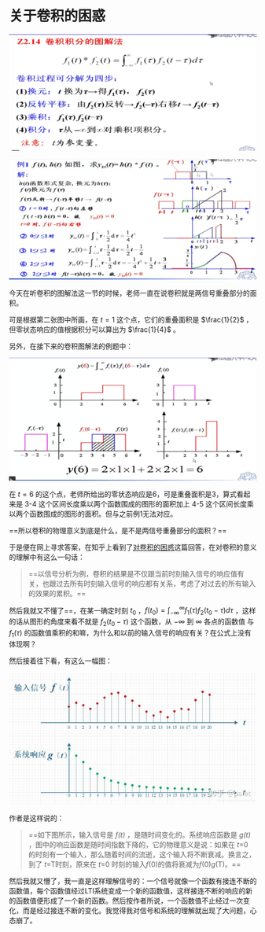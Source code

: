 # 关于卷积的困惑

![](picture\卷积图解法.png)

![](picture\卷积图解法过程.png)

今天在听卷积的图解法这一节的时候，老师一直在说卷积就是两信号重叠部分的面积。

可是根据第二张图中所画，在 $t = 1$ 这个点，它们的重叠面积是 $\frac{1}{2}$ ，但零状态响应的值根据积分可以算出为 $\frac{1}{4}$ 。

另外，在接下来的卷积图解法的例题中：

![](picture\卷积图解法例题.png)

在 $t=6$ 的这个点，老师所给出的零状态响应是6，可是重叠面积是3，算式看起来是 3-4 这个区间长度乘以两个函数围成的图形的面积加上 4-5 这个区间长度乘以两个函数围成的图形的面积。但与之前例1无法对应。

==所以卷积的物理意义到底是什么，是不是两信号重叠部分的面积？==

于是便在网上寻求答案，在知乎上看到了[对卷积的困惑](https://www.zhihu.com/question/22298352/answer/637156871)这篇回答，在对卷积的意义的理解中有这么一句话：

>   ==以信号分析为例，卷积的结果是不仅跟当前时刻输入信号的响应值有关，也跟过去所有时刻输入信号的响应都有关系，考虑了对过去的所有输入的效果的累积。==

然后我就又不懂了==，在某一确定时刻 $t_0$ ，$f(t_0) = \int_{-\infty}^{\infty}f_1(\tau)f_2(t_0-\tau)d\tau$ ，这样的话从图形的角度来看不就是 $f_2(t_0-\tau)$ 这个函数，从 $-\infty$ 到 $\infty$ 各点的函数值 与 $f_1(\tau)$ 的函数值乘积的和嘛，为什么和以前的输入信号的响应有关？在公式上没有体现啊？

然后接着往下看，有这么一幅图：

![](picture\对卷积的困惑_1.jpg)

作者是这样说的：

>   ==如下图所示，输入信号是 *f(t)* ，是随时间变化的。系统响应函数是 *g(t)* ，图中的响应函数是随时间指数下降的，它的物理意义是说：如果在 *t*=0 的时刻有一个输入，那么随着时间的流逝，这个输入将不断衰减。换言之，到了 *t*=T时刻，原来在 *t*=0 时刻的输入*f*(0)的值将衰减为*f*(0)*g*(T)。==

然后我就又懵了，我一直是这样理解信号的：一个信号就像一个函数有接连不断的函数值，每个函数值经过LTI系统变成一个新的函数值，这样接连不断的响应的新的函数值便形成了一个新的函数。然后按作者所说，一个函数值不止经过一次变化，而是经过接连不断的变化。我觉得我对信号和系统的理解就出现了大问题，心态崩了。